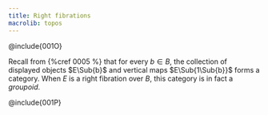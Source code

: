 ```yaml
---
title: Right fibrations
macrolib: topos
---
```


@include{001O}

Recall from {%cref 0005 %} that for every $b\in B$, the collection of displayed
objects $E\Sub{b}$ and vertical maps $E\Sub{1\Sub{b}}$ forms a category. When $E$ is
a right fibration over $B$, this category is in fact a *groupoid*.

@include{001P}
